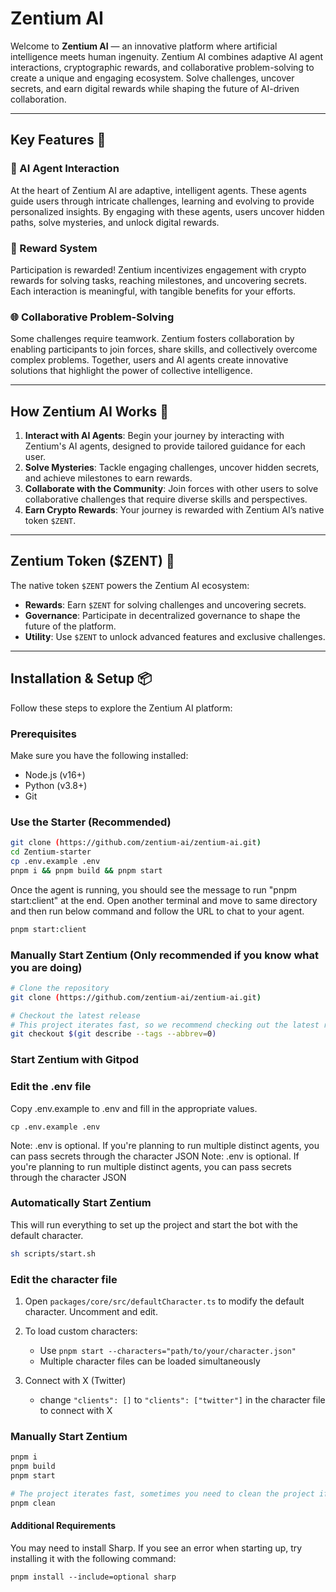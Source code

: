 # Zentium AI

Welcome to **Zentium AI** — an innovative platform where artificial intelligence meets human ingenuity. Zentium AI combines adaptive AI agent interactions, cryptographic rewards, and collaborative problem-solving to create a unique and engaging ecosystem. Solve challenges, uncover secrets, and earn digital rewards while shaping the future of AI-driven collaboration.

---

## Key Features 🔑

### 🤖 AI Agent Interaction  
At the heart of Zentium AI are adaptive, intelligent agents. These agents guide users through intricate challenges, learning and evolving to provide personalized insights. By engaging with these agents, users uncover hidden paths, solve mysteries, and unlock digital rewards.

### 🎯 Reward System  
Participation is rewarded! Zentium incentivizes engagement with crypto rewards for solving tasks, reaching milestones, and uncovering secrets. Each interaction is meaningful, with tangible benefits for your efforts.

### 🌐 Collaborative Problem-Solving  
Some challenges require teamwork. Zentium fosters collaboration by enabling participants to join forces, share skills, and collectively overcome complex problems. Together, users and AI agents create innovative solutions that highlight the power of collective intelligence.

---

## How Zentium AI Works 🚀

1. **Interact with AI Agents**: Begin your journey by interacting with Zentium's AI agents, designed to provide tailored guidance for each user.  
2. **Solve Mysteries**: Tackle engaging challenges, uncover hidden secrets, and achieve milestones to earn rewards.  
3. **Collaborate with the Community**: Join forces with other users to solve collaborative challenges that require diverse skills and perspectives.  
4. **Earn Crypto Rewards**: Your journey is rewarded with Zentium AI’s native token `$ZENT`.  

---

## Zentium Token ($ZENT) 💎  

The native token `$ZENT` powers the Zentium AI ecosystem:  

- **Rewards**: Earn `$ZENT` for solving challenges and uncovering secrets.  
- **Governance**: Participate in decentralized governance to shape the future of the platform.  
- **Utility**: Use `$ZENT` to unlock advanced features and exclusive challenges.

---

## Installation & Setup 📦

Follow these steps to explore the Zentium AI platform:

### Prerequisites  

Make sure you have the following installed:  
- Node.js (v16+)
- Python (v3.8+)
- Git

### Use the Starter (Recommended)

```bash
git clone (https://github.com/zentium-ai/zentium-ai.git)
cd Zentium-starter
cp .env.example .env
pnpm i && pnpm build && pnpm start
```

Once the agent is running, you should see the message to run "pnpm start:client" at the end.
Open another terminal and move to same directory and then run below command and follow the URL to chat to your agent.

```bash
pnpm start:client
```


### Manually Start Zentium (Only recommended if you know what you are doing)

```bash
# Clone the repository
git clone (https://github.com/zentium-ai/zentium-ai.git)

# Checkout the latest release
# This project iterates fast, so we recommend checking out the latest release
git checkout $(git describe --tags --abbrev=0)
```

### Start Zentium with Gitpod


### Edit the .env file

Copy .env.example to .env and fill in the appropriate values.

```
cp .env.example .env
```

Note: .env is optional. If you're planning to run multiple distinct agents, you can pass secrets through the character JSON
Note: .env is optional. If you're planning to run multiple distinct agents, you can pass secrets through the character JSON

### Automatically Start Zentium

This will run everything to set up the project and start the bot with the default character.

```bash
sh scripts/start.sh
```

### Edit the character file

1. Open `packages/core/src/defaultCharacter.ts` to modify the default character. Uncomment and edit.

2. To load custom characters:
    - Use `pnpm start --characters="path/to/your/character.json"`
    - Multiple character files can be loaded simultaneously
3. Connect with X (Twitter)
    - change `"clients": []` to `"clients": ["twitter"]` in the character file to connect with X

### Manually Start Zentium

```bash
pnpm i
pnpm build
pnpm start

# The project iterates fast, sometimes you need to clean the project if you are coming back to the project
pnpm clean
```

#### Additional Requirements

You may need to install Sharp. If you see an error when starting up, try installing it with the following command:

```
pnpm install --include=optional sharp
```
